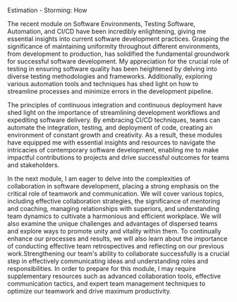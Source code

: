 Estimation - Storming: How

The recent module on Software Environments, Testing Software, Automation, and CI/CD have been incredibly enlightening, giving me essential insights into current software development practices. Grasping the significance of maintaining uniformity throughout different environments, from development to production, has solidified the fundamental groundwork for successful software development. My appreciation for the crucial role of testing in ensuring software quality has been heightened by delving into diverse testing methodologies and frameworks. Additionally, exploring various automation tools and techniques has shed light on how to streamline processes and minimize errors in the development pipeline.

The principles of continuous integration and continuous deployment have shed light on the importance of streamlining development workflows and expediting software delivery. By embracing CI/CD techniques, teams can automate the integration, testing, and deployment of code, creating an environment of constant growth and creativity. As a result, these modules have equipped me with essential insights and resources to navigate the intricacies of contemporary software development, enabling me to make impactful contributions to projects and drive successful outcomes for teams and stakeholders.

In the next module, I am eager to delve into the complexities of collaboration in software development, placing a strong emphasis on the critical role of teamwork and communication. We will cover various topics, including effective collaboration strategies, the significance of mentoring and coaching, managing relationships with superiors, and understanding team dynamics to cultivate a harmonious and efficient workplace. We will also examine the unique challenges and advantages of dispersed teams and explore ways to promote unity and vitality within them. To continually enhance our processes and results, we will also learn about the importance of conducting effective team retrospectives and reflecting on our previous work.Strengthening our team's ability to collaborate successfully is a crucial step in effectively communicating ideas and understanding roles and responsibilities. In order to prepare for this module, I may require supplementary resources such as advanced collaboration tools, effective communication tactics, and expert team management techniques to optimize our teamwork and drive maximum productivity.